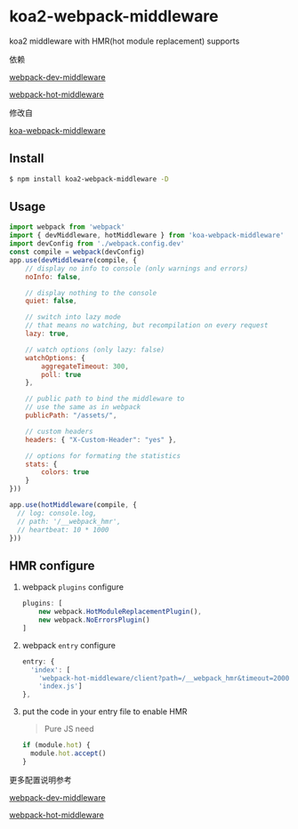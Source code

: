 # koa2-webpack-middleware

koa2 middleware with HMR(hot module replacement) supports

依赖

[webpack-dev-middleware](https://github.com/webpack/webpack-dev-middleware)

[webpack-hot-middleware](https://github.com/glenjamin/webpack-hot-middleware)

修改自

[koa-webpack-middleware](https://github.com/leecade/koa-webpack-middleware)

## Install

```sh
$ npm install koa2-webpack-middleware -D
```

## Usage

```js
import webpack from 'webpack'
import { devMiddleware, hotMiddleware } from 'koa-webpack-middleware'
import devConfig from './webpack.config.dev'
const compile = webpack(devConfig)
app.use(devMiddleware(compile, {
    // display no info to console (only warnings and errors)
    noInfo: false,

    // display nothing to the console
    quiet: false,

    // switch into lazy mode
    // that means no watching, but recompilation on every request
    lazy: true,

    // watch options (only lazy: false)
    watchOptions: {
        aggregateTimeout: 300,
        poll: true
    },

    // public path to bind the middleware to
    // use the same as in webpack
    publicPath: "/assets/",

    // custom headers
    headers: { "X-Custom-Header": "yes" },

    // options for formating the statistics
    stats: {
        colors: true
    }
}))

app.use(hotMiddleware(compile, {
  // log: console.log,
  // path: '/__webpack_hmr',
  // heartbeat: 10 * 1000
}))
```

## HMR configure

1. webpack `plugins` configure

    ```js
    plugins: [
        new webpack.HotModuleReplacementPlugin(),
        new webpack.NoErrorsPlugin()
    ]
    ```
2. webpack `entry` configure

    ```js
    entry: {
      'index': [
        'webpack-hot-middleware/client?path=/__webpack_hmr&timeout=20000',
        'index.js']
    },
    ```

3. put the code in your entry file to enable HMR

    > Pure JS need

    ```js
    if (module.hot) {
      module.hot.accept()
    }
    ```

更多配置说明参考 

[webpack-dev-middleware](https://github.com/webpack/webpack-dev-middleware)

[webpack-hot-middleware](https://github.com/glenjamin/webpack-hot-middleware)
